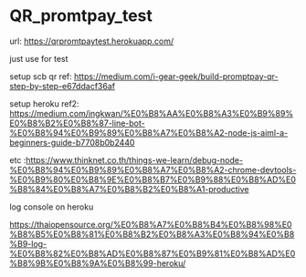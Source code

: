 # QR_promtpay_test

url: https://qrpromtpaytest.herokuapp.com/





just use for test

setup scb qr 
ref: https://medium.com/i-gear-geek/build-promptpay-qr-step-by-step-e67ddacf36af

setup heroku
ref2: https://medium.com/ingkwan/%E0%B8%AA%E0%B8%A3%E0%B9%89%E0%B8%B2%E0%B8%87-line-bot-%E0%B8%94%E0%B9%89%E0%B8%A7%E0%B8%A2-node-js-aiml-a-beginners-guide-b7708b0b2440

etc :https://www.thinknet.co.th/things-we-learn/debug-node-%E0%B8%94%E0%B9%89%E0%B8%A7%E0%B8%A2-chrome-devtools-%E0%B9%80%E0%B8%9E%E0%B8%B7%E0%B9%88%E0%B8%AD%E0%B8%84%E0%B8%A7%E0%B8%B2%E0%B8%A1-productive

log console on heroku 

https://thaiopensource.org/%E0%B8%A7%E0%B8%B4%E0%B8%98%E0%B8%B5%E0%B8%81%E0%B8%B2%E0%B8%A3%E0%B8%94%E0%B8%B9-log-%E0%B8%82%E0%B8%AD%E0%B8%87%E0%B9%81%E0%B8%AD%E0%B8%9B%E0%B8%9A%E0%B8%99-heroku/


